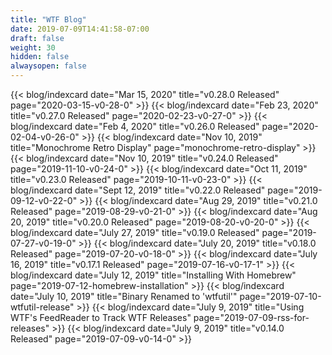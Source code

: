 ```yaml
---
title: "WTF Blog"
date: 2019-07-09T14:41:58-07:00
draft: false
weight: 30
hidden: false
alwaysopen: false
---
```


{{< blog/indexcard date="Mar 15, 2020" title="v0.28.0 Released" page="2020-03-15-v0-28-0" >}}
{{< blog/indexcard date="Feb 23, 2020" title="v0.27.0 Released" page="2020-02-23-v0-27-0" >}}
{{< blog/indexcard date="Feb 4, 2020" title="v0.26.0 Released" page="2020-02-04-v0-26-0" >}}
{{< blog/indexcard date="Nov 10, 2019" title="Monochrome Retro Display" page="monochrome-retro-display" >}}
{{< blog/indexcard date="Nov 10, 2019" title="v0.24.0 Released" page="2019-11-10-v0-24-0" >}}
{{< blog/indexcard date="Oct 11, 2019" title="v0.23.0 Released" page="2019-10-11-v0-23-0" >}}
{{< blog/indexcard date="Sept 12, 2019" title="v0.22.0 Released" page="2019-09-12-v0-22-0" >}}
{{< blog/indexcard date="Aug 29, 2019" title="v0.21.0 Released" page="2019-08-29-v0-21-0" >}}
{{< blog/indexcard date="Aug 20, 2019" title="v0.20.0 Released" page="2019-08-20-v0-20-0" >}}
{{< blog/indexcard date="July 27, 2019" title="v0.19.0 Released" page="2019-07-27-v0-19-0" >}}
{{< blog/indexcard date="July 20, 2019" title="v0.18.0 Released" page="2019-07-20-v0-18-0" >}}
{{< blog/indexcard date="July 16, 2019" title="v0.17.1 Released" page="2019-07-16-v0-17-1" >}}
{{< blog/indexcard date="July 12, 2019" title="Installing With Homebrew" page="2019-07-12-homebrew-installation" >}}
{{< blog/indexcard date="July 10, 2019" title="Binary Renamed to 'wtfutil'" page="2019-07-10-wtfutil-release" >}}
{{< blog/indexcard date="July 9, 2019" title="Using WTF's FeedReader to Track WTF Releases" page="2019-07-09-rss-for-releases" >}}
{{< blog/indexcard date="July 9, 2019" title="v0.14.0 Released" page="2019-07-09-v0-14-0" >}}
